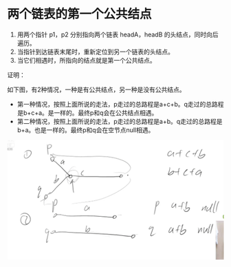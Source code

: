 # 两个链表的第一个公共结点

1. 用两个指针 p1，p2 分别指向两个链表 headA，headB 的头结点，同时向后遍历。
2. 当指针到达链表末尾时，重新定位到另一个链表的头结点。
3. 当它们相遇时，所指向的结点就是第一个公共结点。

证明：

如下图，有2种情况，一种是有公共结点，另一种是没有公共结点。

- 第一种情况，按照上面所说的走法，p走过的总路程是a+c+b。q走过的总路程是b+c+a。是一样的。最终p和q会在公共结点相遇。
- 第二种情况，按照上面所说的走法，p走过的总路程是a+b。q走过的总路程是b+a。也是一样的。最终p和q会在空节点null相遇。

![](imgs/1.png)
